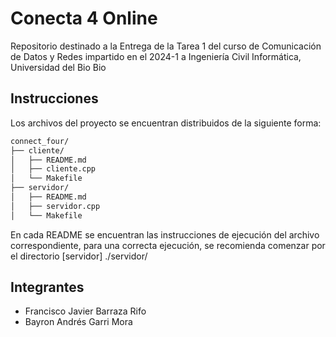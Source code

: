 # Conecta 4 Online
Repositorio destinado a la Entrega de la Tarea 1 del curso de Comunicación de Datos y Redes impartido en el 2024-1 a Ingeniería Civil Informática, Universidad del Bio Bio

## Instrucciones
Los archivos del proyecto se encuentran distribuidos de la siguiente forma:
```bash
connect_four/
├── cliente/
│   ├── README.md
│   ├── cliente.cpp
│   └── Makefile
├── servidor/
│   ├── README.md
│   ├── servidor.cpp
│   └── Makefile
```
En cada README se encuentran las instrucciones de ejecución del archivo correspondiente, para una correcta ejecución, se recomienda comenzar por el directorio [servidor] ./servidor/

## Integrantes

- Francisco Javier Barraza Rifo
- Bayron Andrés Garri Mora

